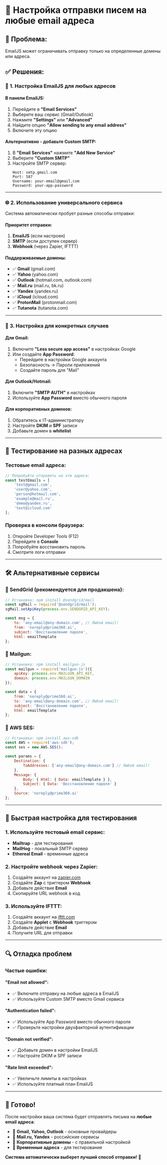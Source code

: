 # 📧 Настройка отправки писем на любые email адреса

## 🎯 **Проблема:**
EmailJS может ограничивать отправку только на определенные домены или адреса.

## ✅ **Решения:**

### 🚀 **1. Настройка EmailJS для любых адресов**

#### **В панели EmailJS:**
1. Перейдите в **"Email Services"**
2. Выберите ваш сервис (Gmail/Outlook)
3. Нажмите **"Settings"** или **"Advanced"**
4. Найдите опцию **"Allow sending to any email address"**
5. Включите эту опцию

#### **Альтернативно - добавьте Custom SMTP:**
1. В **"Email Services"** нажмите **"Add New Service"**
2. Выберите **"Custom SMTP"**
3. Настройте SMTP сервер:
   ```
   Host: smtp.gmail.com
   Port: 587
   Username: your-email@gmail.com
   Password: your-app-password
   ```

---

### 🌐 **2. Использование универсального сервиса**

Система автоматически пробует разные способы отправки:

#### **Приоритет отправки:**
1. **EmailJS** (если настроен)
2. **SMTP** (если доступен сервер)
3. **Webhook** (через Zapier, IFTTT)

#### **Поддерживаемые домены:**
- ✅ **Gmail** (gmail.com)
- ✅ **Yahoo** (yahoo.com)
- ✅ **Outlook** (hotmail.com, outlook.com)
- ✅ **Mail.ru** (mail.ru, bk.ru)
- ✅ **Yandex** (yandex.ru)
- ✅ **iCloud** (icloud.com)
- ✅ **ProtonMail** (protonmail.com)
- ✅ **Tutanota** (tutanota.com)

---

### 🔧 **3. Настройка для конкретных случаев**

#### **Для Gmail:**
1. Включите **"Less secure app access"** в настройках Google
2. Или создайте **App Password**:
   - Перейдите в настройки Google аккаунта
   - Безопасность → Пароли приложений
   - Создайте пароль для "Mail"

#### **Для Outlook/Hotmail:**
1. Включите **"SMTP AUTH"** в настройках
2. Используйте **App Password** вместо обычного пароля

#### **Для корпоративных доменов:**
1. Обратитесь к IT-администратору
2. Настройте **DKIM** и **SPF** записи
3. Добавьте домен в **whitelist**

---

## 🧪 **Тестирование на разных адресах**

### **Тестовые email адреса:**
```javascript
// Попробуйте отправить на эти адреса:
const testEmails = [
    'test@gmail.com',
    'user@yahoo.com',
    'person@hotmail.com',
    'example@mail.ru',
    'demo@yandex.ru',
    'test@icloud.com'
];
```

### **Проверка в консоли браузера:**
1. Откройте Developer Tools (F12)
2. Перейдите в **Console**
3. Попробуйте восстановить пароль
4. Смотрите логи отправки

---

## 🛠️ **Альтернативные сервисы**

### **📧 SendGrid (рекомендуется для продакшена):**
```javascript
// Установка: npm install @sendgrid/mail
const sgMail = require('@sendgrid/mail');
sgMail.setApiKey(process.env.SENDGRID_API_KEY);

const msg = {
    to: 'any-email@any-domain.com', // Любой email!
    from: 'noreply@prime360.ai',
    subject: 'Восстановление пароля',
    html: emailTemplate
};
```

### **📧 Mailgun:**
```javascript
// Установка: npm install mailgun-js
const mailgun = require('mailgun-js')({
    apiKey: process.env.MAILGUN_API_KEY,
    domain: process.env.MAILGUN_DOMAIN
});

const data = {
    from: 'noreply@prime360.ai',
    to: 'any-email@any-domain.com', // Любой email!
    subject: 'Восстановление пароля',
    html: emailTemplate
};
```

### **📧 AWS SES:**
```javascript
// Установка: npm install aws-sdk
const AWS = require('aws-sdk');
const ses = new AWS.SES();

const params = {
    Destination: { 
        ToAddresses: ['any-email@any-domain.com'] // Любой email!
    },
    Message: {
        Body: { Html: { Data: emailTemplate } },
        Subject: { Data: 'Восстановление пароля' }
    },
    Source: 'noreply@prime360.ai'
};
```

---

## 🎯 **Быстрая настройка для тестирования**

### **1. Используйте тестовый email сервис:**
- **Mailtrap** - для тестирования
- **MailHog** - локальный SMTP сервер
- **Ethereal Email** - временные адреса

### **2. Настройте webhook через Zapier:**
1. Создайте аккаунт на [zapier.com](https://zapier.com)
2. Создайте **Zap** с триггером **Webhook**
3. Добавьте действие **Email**
4. Скопируйте URL webhook в код

### **3. Используйте IFTTT:**
1. Создайте аккаунт на [ifttt.com](https://ifttt.com)
2. Создайте **Applet** с **Webhook** триггером
3. Добавьте действие **Email**
4. Получите URL для отправки

---

## 🔍 **Отладка проблем**

### **Частые ошибки:**

#### **"Email not allowed":**
- ✅ Включите отправку на любые адреса в EmailJS
- ✅ Используйте Custom SMTP вместо Gmail сервиса

#### **"Authentication failed":**
- ✅ Используйте App Password вместо обычного пароля
- ✅ Проверьте настройки двухфакторной аутентификации

#### **"Domain not verified":**
- ✅ Добавьте домен в настройки EmailJS
- ✅ Настройте DKIM и SPF записи

#### **"Rate limit exceeded":**
- ✅ Увеличьте лимиты в настройках
- ✅ Используйте платный план EmailJS

---

## 🎉 **Готово!**

После настройки ваша система будет отправлять письма на **любые email адреса**:

- 📧 **Gmail, Yahoo, Outlook** - основные провайдеры
- 📧 **Mail.ru, Yandex** - российские сервисы  
- 📧 **Корпоративные домены** - с правильной настройкой
- 📧 **Временные адреса** - для тестирования

**Система автоматически выберет лучший способ отправки!** 🚀
